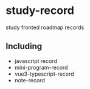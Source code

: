 # study-record
study fronted roadmap records

## Including

- javascript record
- mini-program-record
- vue3-typescript-record
- note-record
